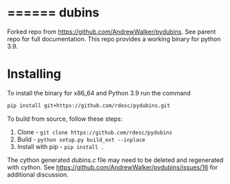======
dubins
======

Forked repo from https://github.com/AndrewWalker/pydubins. See parent repo for full documentation. This repo provides a working binary for python 3.9.

Installing
==========
To install the binary for x86_64 and Python 3.9 run the command
`````bash
pip install git+https://github.com/rdesc/pydubins.git
`````

To build from source, follow these steps:
1. Clone - `git clone https://github.com/rdesc/pydubins`
2. Build - `python setup.py build_ext --inplace`
3. Install with pip - `pip install .`

The cython generated *dubins.c* file may need to be deleted and regenerated with cython. See https://github.com/AndrewWalker/pydubins/issues/16 for additional discussion.

